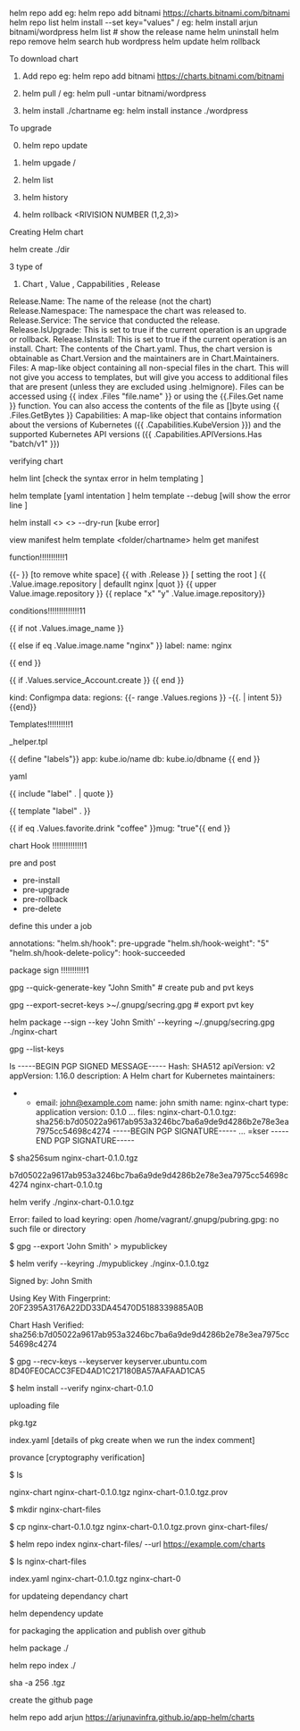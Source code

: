 helm repo add <custom-repo-name> <URL>
eg: helm repo add bitnami https://charts.bitnami.com/bitnami
helm repo list 
helm install --set key="values" <custom-release-name> <custom-repo-name>/<chart-name>
eg: helm install arjun bitnami/wordpress
helm list                                                           # show the release name 
helm uninstall <custom-release-name>
helm repo remove <custom-repo-name>
helm search hub wordpress
helm update <chart>
helm rollback <chart>

To download chart 

1. Add repo 
   eg: helm repo add bitnami https://charts.bitnami.com/bitnami

2. helm pull <repo-name>/<chart-name>
   eg: helm pull -untar bitnami/wordpress

3. helm install <custom-release-name> ./chartname
   eg: helm install instance ./wordpress


To upgrade

0. helm repo update 

1. helm upgade <custom-release-name> <repo-name>/<chart-name>

2. helm list 

3. helm history <custom-release-name>

4. helm rollback  <custom-release-name>  <RIVISION NUMBER (1,2,3)>


Creating Helm chart 

helm create <Release-name> ./dir

3 type of 
1. Chart , Value , Cappabilities , Release


Release.Name: The name of the release (not the chart)
Release.Namespace: The namespace the chart was released to.
Release.Service: The service that conducted the release.
Release.IsUpgrade: This is set to true if the current operation is an upgrade or rollback.
Release.IsInstall: This is set to true if the current operation is an install.
Chart: The contents of the Chart.yaml. Thus, the chart version is obtainable as Chart.Version and the maintainers are in Chart.Maintainers.
Files: A map-like object containing all non-special files in the chart. This will not give you access to templates, but will give you access to additional files that are present (unless they are excluded using .helmignore). Files can be accessed using {{ index .Files "file.name" }} or using the {{.Files.Get name }} function. You can also access the contents of the file as []byte using {{ .Files.GetBytes }}
Capabilities: A map-like object that contains information about the versions of Kubernetes ({{ .Capabilities.KubeVersion }}) and the supported Kubernetes API versions ({{ .Capabilities.APIVersions.Has "batch/v1" }})



verifying chart 

helm lint [check the syntax error in helm templating ]

helm template [yaml intentation ] 
helm template --debug [will show the error line ]

helm install <> <> --dry-run [kube error]


view manifest 
helm template <folder/chartname>
helm get manifest <release name>


function!!!!!!!!!!!1

{{- }}   [to remove white space]
{{ with .Release }} [ setting the root ]
{{ .Value.image.repository | defaullt nginx |quot }}
{{ upper Value.image.repository }}
{{ replace "x" "y"  .Value.image.repository}}

conditions!!!!!!!!!!!!!!11

{{ if not .Values.image_name }}

{{ else if eq .Value.image.name "nginx" }}
label:
   name: nginx

{{ end }}



{{ if .Values.service_Account.create }}
<service account defanition>
{{ end }}


kind: Configmpa
data:
  regions:
{{- range .Values.regions }}
-{{. | intent 5}}
{{end}}


Templates!!!!!!!!!!1

_helper.tpl 

{{ define "labels"}}
  app: kube.io/name
  db: kube.io/dbname
{{ end }}

yaml 


{{ include "label" . | quote }}

{{ template "label" . }}


  {{ if eq .Values.favorite.drink "coffee" }}mug: "true"{{ end }}



chart Hook !!!!!!!!!!!!!!1

pre and post

- pre-install 
- pre-upgrade 
- pre-rollback 
- pre-delete 

define this under a job 

annotations:
"helm.sh/hook": pre-upgrade
"helm.sh/hook-weight": "5"
"helm.sh/hook-delete-policy": hook-succeeded



package sign !!!!!!!!!!!1

gpg --quick-generate-key "John Smith" # create pub and pvt keys 

 gpg --export-secret-keys >~/.gnupg/secring.gpg  # export pvt key 

 helm package --sign --key 'John Smith' --keyring ~/.gnupg/secring.gpg ./nginx-chart

 gpg --list-keys


 ls
-----BEGIN PGP SIGNED MESSAGE-----
Hash: SHA512
apiVersion: v2
appVersion: 1.16.0
description: A Helm chart for Kubernetes
maintainers:
- - email: john@example.com
name: john smith
name: nginx-chart
type: application
version: 0.1.0
...
files:
nginx-chart-0.1.0.tgz: sha256:b7d05022a9617ab953a3246bc7ba6a9de9d4286b2e78e3ea7975cc54698c4274
-----BEGIN PGP SIGNATURE-----
...
=kser
-----END PGP SIGNATURE-----


$ sha256sum nginx-chart-0.1.0.tgz

b7d05022a9617ab953a3246bc7ba6a9de9d4286b2e78e3ea7975cc54698c4274 nginx-chart-0.1.0.tg

helm verify ./nginx-chart-0.1.0.tgz

Error: failed to load keyring: open /home/vagrant/.gnupg/pubring.gpg: no such file or directory

$ gpg --export 'John Smith' > mypublickey

$ helm verify --keyring ./mypublickey ./nginx-0.1.0.tgz

Signed by: John Smith

Using Key With Fingerprint: 20F2395A3176A22DD33DA45470D5188339885A0B

Chart Hash Verified: sha256:b7d05022a9617ab953a3246bc7ba6a9de9d4286b2e78e3ea7975cc54698c4274

$ gpg --recv-keys --keyserver keyserver.ubuntu.com 8D40FE0CACC3FED4AD1C217180BA57AAFAAD1CA5

$ helm install --verify nginx-chart-0.1.0


uploading file

pkg.tgz

index.yaml [details of pkg create when we run the index comment]

provance [cryptography verification]



$ ls

nginx-chart nginx-chart-0.1.0.tgz nginx-chart-0.1.0.tgz.prov

$ mkdir nginx-chart-files

$ cp nginx-chart-0.1.0.tgz nginx-chart-0.1.0.tgz.provn ginx-chart-files/

$ helm repo index nginx-chart-files/ --url https://example.com/charts

$ ls nginx-chart-files

index.yaml nginx-chart-0.1.0.tgz nginx-chart-0



for updateing dependancy chart 

helm dependency update <alias chart name>




for packaging the application and publish over github 

helm package ./

helm repo index ./

sha -a  256 <pkg>.tgz

create the github page 

helm repo add arjun https://arjunavinfra.github.io/app-helm/charts
